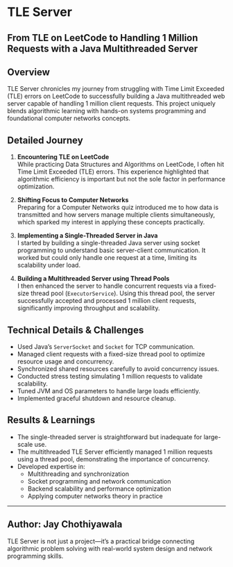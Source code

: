 # TLE Server

## From TLE on LeetCode to Handling 1 Million Requests with a Java Multithreaded Server

## Overview

TLE Server chronicles my journey from struggling with Time Limit Exceeded (TLE) errors on LeetCode to successfully building a Java multithreaded web server capable of handling 1 million client requests. This project uniquely blends algorithmic learning with hands-on systems programming and foundational computer networks concepts.

## Detailed Journey

1. **Encountering TLE on LeetCode**  
   While practicing Data Structures and Algorithms on LeetCode, I often hit Time Limit Exceeded (TLE) errors. This experience highlighted that algorithmic efficiency is important but not the sole factor in performance optimization.

2. **Shifting Focus to Computer Networks**  
   Preparing for a Computer Networks quiz introduced me to how data is transmitted and how servers manage multiple clients simultaneously, which sparked my interest in applying these concepts practically.

3. **Implementing a Single-Threaded Server in Java**  
   I started by building a single-threaded Java server using socket programming to understand basic server-client communication. It worked but could only handle one request at a time, limiting its scalability under load.

4. **Building a Multithreaded Server using Thread Pools**  
   I then enhanced the server to handle concurrent requests via a fixed-size thread pool (`ExecutorService`). Using this thread pool, the server successfully accepted and processed 1 million client requests, significantly improving throughput and scalability.

## Technical Details & Challenges

- Used Java’s `ServerSocket` and `Socket` for TCP communication.
- Managed client requests with a fixed-size thread pool to optimize resource usage and concurrency.
- Synchronized shared resources carefully to avoid concurrency issues.
- Conducted stress testing simulating 1 million requests to validate scalability.
- Tuned JVM and OS parameters to handle large loads efficiently.
- Implemented graceful shutdown and resource cleanup.

## Results & Learnings

- The single-threaded server is straightforward but inadequate for large-scale use.
- The multithreaded TLE Server efficiently managed 1 million requests using a thread pool, demonstrating the importance of concurrency.
- Developed expertise in:
  - Multithreading and synchronization
  - Socket programming and network communication
  - Backend scalability and performance optimization
  - Applying computer networks theory in practice

---
Author: Jay Chothiyawala
---

TLE Server is not just a project—it’s a practical bridge connecting algorithmic problem solving with real-world system design and network programming skills.
